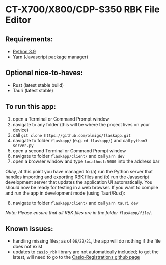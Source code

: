 # CT-X700/X800/CDP-S350 RBK File Editor

## Requirements:
- [Python 3.9](https://www.python.org/downloads/)
- [Yarn](https://classic.yarnpkg.com/en/docs/install/) (Javascript package manager)

## Optional nice-to-haves:
- Rust (latest stable build)
- Tauri (latest stable)

## To run this app:
1. open a Terminal or Command Prompt window
2. navigate to any folder (this will be where the project lives on your device)
3. call `git clone https://github.com/olmigs/flaskapp.git`
4. navigate to folder `flaskapp/` (e.g. `cd flaskapp/`) and call `python3 server.py`
5. open a second Terminal or Command Prompt window
6. navigate to folder `flaskapp/client/` and call `yarn dev`
7. open a browser window and type `localhost:5000` into the address bar

Okay, at this point you have managed to (a) run the Python server that handles importing and exporting RBK files and (b) run the Javascript development server that updates the application UI automatically. You should now be ready for testing in a web browser. If you want to compile and run the app in development mode (using Tauri/Rust):

8. navigate to folder `flaskapp/client/` and call `yarn tauri dev`

*Note: Please ensure that all RBK files are in the folder `flaskapp/file/`.*

## Known issues:
- handling missing files; as of `06/22/21`, the app will do nothing if the file does not exist
- updates to `casio_rbk` library are not automatically included; to get the latest, will need to go to the [Casio-Registrations github page](https://github.com/michgz/casio-registrations)